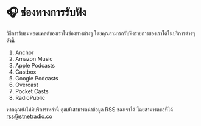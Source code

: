 # 🎧 ช่องทางการรับฟัง

วิธีการรับชมพอดแคสต์ของเราในช่องทางต่างๆ โดยคุณสามารถรับฟังรายการของเราได้ในบริการต่างๆ ดังนี้

1. Anchor
2. Amazon Music
3. Apple Podcasts
4. Castbox
5. Google Podcasts
6. Overcast
7. Pocket Casts
8. RadioPublic

หากคุณยังไม่มีบริการเหล่านี้ คุณยังสามารถนำข้อมูล RSS ของเราได้ โดยสามารถขอที่ได้ [rss@stnetradio.co](mailto://rss@stnetradio.co)
